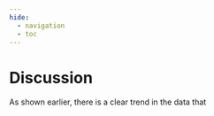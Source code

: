```yaml
---
hide:
  - navigation
  - toc
---
```


# Discussion

As shown earlier, there is a clear trend in the data that 